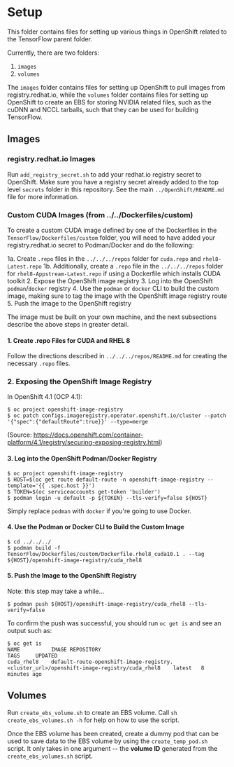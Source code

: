 # Setup

This folder contains files for setting up various things in OpenShift related to the TensorFlow parent folder.

Currently, there are two folders:

  1. `images`
  2. `volumes`

The `images` folder contains files for setting up OpenShift to pull images from registry.redhat.io, while the `volumes` folder contains files for setting up OpenShift to create an EBS for storing NVIDIA related files, such as the cuDNN and NCCL tarballs, such that they can be used for building TensorFlow.

## Images


### registry.redhat.io Images

Run `add_registry_secret.sh` to add your redhat.io registry secret to OpenShift. Make sure you have a registry secret already added to the top level `secrets` folder in this repository. See the main `../OpenShift/README.md` file for more information.

### Custom CUDA Images (from ../../Dockerfiles/custom)

To create a custom CUDA image defined by one of the Dockerfiles in the `TensorFlow/Dockerfiles/custom` folder, you will need to have added your registry.redhat.io secret to Podman/Docker and do the following:

1a. Create `.repo` files in the `../../../repos` folder for `cuda.repo` and `rhel8-Latest.repo`
1b. Additionally, create a `.repo` file in the `../../../repos` folder for `rhel8-Appstream-Latest.repo` if using a Dockerfile which installs CUDA toolkit
2. Expose the OpenShift image registry
3. Log into the OpenShift `podman`/`docker` registry
4. Use the `podman` or `docker` CLI to build the custom image, making sure to tag the image with the OpenShift image registry route
5. Push the image to the OpenShift registry

The image must be built on your own machine, and the next subsections describe the above steps in greater detail.

#### 1. Create .repo Files for CUDA and RHEL 8

Follow the directions described in `../../../repos/README.md` for creating the necessary `.repo` files.

### 2. Exposing the OpenShift Image Registry

In OpenShift 4.1 (OCP 4.1):

```
$ oc project openshift-image-registry
$ oc patch configs.imageregistry.operator.openshift.io/cluster --patch '{"spec":{"defaultRoute":true}}' --type=merge
```

(Source: https://docs.openshift.com/container-platform/4.1/registry/securing-exposing-registry.html)

#### 3. Log into the OpenShift Podman/Docker Registry

```
$ oc project openshift-image-registry
$ HOST=$(oc get route default-route -n openshift-image-registry --template='{{ .spec.host }}')
$ TOKEN=$(oc serviceaccounts get-token 'builder')
$ podman login -u default -p ${TOKEN} --tls-verify=false ${HOST}
```

Simply replace `podman` with `docker` if you're going to use Docker.

#### 4. Use the Podman or Docker CLI to Build the Custom Image

```
$ cd ../../../
$ podman build -f TensorFlow/Dockerfiles/custom/Dockerfile.rhel8_cuda10.1 . --tag ${HOST}/openshift-image-registry/cuda_rhel8
```

#### 5. Push the Image to the OpenShift Registry

Note: this step may take a while...

```
$ podman push ${HOST}/openshift-image-registry/cuda_rhel8 --tls-verify=false
```

To confirm the push was successful, you should run `oc get is` and see an output such as:

```
$ oc get is
NAME          IMAGE REPOSITORY                                                                            TAGS     UPDATED
cuda_rhel8    default-route-openshift-image-registry.<cluster_url>/openshift-image-registry/cuda_rhel8    latest   8 minutes ago
```


## Volumes

Run `create_ebs_volume.sh` to create an EBS volume. Call `sh create_ebs_volumes.sh -h` for help on how to use the script. 

Once the EBS volume has been created, create a dummy pod that can be used to save data to the EBS volume by using the `create_temp_pod.sh` script. It only takes in one argument -- the **volume ID** generated from the `create_ebs_volumes.sh` script.
